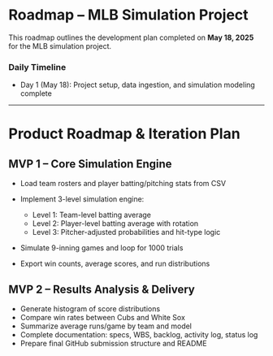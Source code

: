 # Roadmap – MLB Simulation Project

This roadmap outlines the development plan completed on **May 18, 2025** for the MLB simulation project.

### Daily Timeline

* Day 1 (May 18): Project setup, data ingestion, and simulation modeling complete

---

# Product Roadmap & Iteration Plan

## MVP 1 – Core Simulation Engine

* Load team rosters and player batting/pitching stats from CSV
* Implement 3-level simulation engine:

  * Level 1: Team-level batting average
  * Level 2: Player-level batting average with rotation
  * Level 3: Pitcher-adjusted probabilities and hit-type logic
* Simulate 9-inning games and loop for 1000 trials
* Export win counts, average scores, and run distributions

## MVP 2 – Results Analysis & Delivery

* Generate histogram of score distributions
* Compare win rates between Cubs and White Sox
* Summarize average runs/game by team and model
* Complete documentation: specs, WBS, backlog, activity log, status log
* Prepare final GitHub submission structure and README
